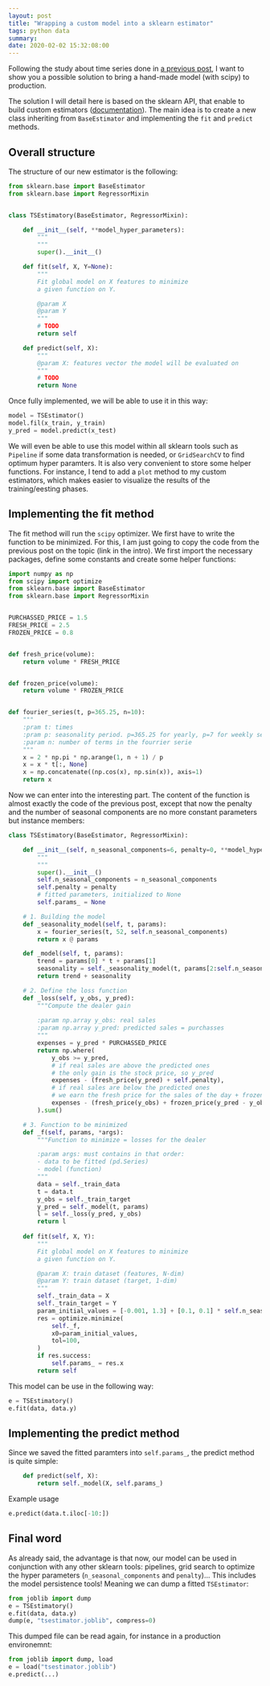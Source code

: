 ```yaml
---
layout: post
title: "Wrapping a custom model into a sklearn estimator"
tags: python data
summary: 
date: 2020-02-02 15:32:08:00
---
```


Following the study about time series done in [a previous post](/blog/2020-01-29-a-time-series-model/), I want to show you a possible solution to bring a hand-made model (with scipy) to production.

The solution I will detail here is based on the sklearn API, that enable to build custom estimators ([documentation](https://scikit-learn.org/stable/developers/develop.html)). The main idea is to create a new class inheriting from `BaseEstimator` and implementing the `fit` and `predict` methods.


## Overall structure

The structure of our new estimator is the following:

```python
from sklearn.base import BaseEstimator 
from sklearn.base import RegressorMixin


class TSEstimatory(BaseEstimator, RegressorMixin):

    def __init__(self, **model_hyper_parameters):
        """
        """
        super().__init__()

    def fit(self, X, Y=None):
        """
        Fit global model on X features to minimize 
        a given function on Y.

        @param X
        @param Y
        """
		# TODO
        return self

    def predict(self, X):
        """
        @param X: features vector the model will be evaluated on
        """
		# TODO
		return None
```

Once fully implemented, we will be able to use it in this way:

```python
model = TSEstimator()
model.fil(x_train, y_train)
y_pred = model.predict(x_test)
```

We will even be able to use this model within all sklearn tools such as `Pipeline` if some data transformation is needed, or `GridSearchCV` to find optimum hyper paramters. It is also very convenient to store some helper functions. For instance, I tend to add a `plot` method to my custom estimators, which makes easier to visualize the results of the training/eesting phases.


## Implementing the fit method

The fit method will run the `scipy` optimizer. We first have to write the function to be minimized. For this, I am just going to copy the code from the previous post on the topic (link in the intro). We first import the necessary packages, define some constants and create some helper functions:


```python
import numpy as np
from scipy import optimize
from sklearn.base import BaseEstimator 
from sklearn.base import RegressorMixin


PURCHASSED_PRICE = 1.5
FRESH_PRICE = 2.5
FROZEN_PRICE = 0.8


def fresh_price(volume):
    return volume * FRESH_PRICE


def frozen_price(volume):
    return volume * FROZEN_PRICE


def fourier_series(t, p=365.25, n=10):
    """
    :pram t: times
    :pram p: seasonality period. p=365.25 for yearly, p=7 for weekly seaonality
    :param n: number of terms in the fourrier serie
    """
    x = 2 * np.pi * np.arange(1, n + 1) / p
    x = x * t[:, None]
    x = np.concatenate((np.cos(x), np.sin(x)), axis=1)
    return x
```

Now we can enter into the interesting part. The content of the function is almost exactly the code of the previous post, except that now the penalty and the number of seasonal components are no more constant parameters but instance members:


```python
class TSEstimatory(BaseEstimator, RegressorMixin):

    def __init__(self, n_seasonal_components=6, penalty=0, **model_hyper_parameters):
        """
        """
        super().__init__()
        self.n_seasonal_components = n_seasonal_components
        self.penalty = penalty
        # fitted parameters, initialized to None
        self.params_ = None

    # 1. Building the model
    def _seasonality_model(self, t, params):
        x = fourier_series(t, 52, self.n_seasonal_components)
        return x @ params

    def _model(self, t, params):
        trend = params[0] * t + params[1]
        seasonality = self._seasonality_model(t, params[2:self.n_seasonal_components*2+2])
        return trend + seasonality

    # 2. Define the loss function
    def _loss(self, y_obs, y_pred):
        """Compute the dealer gain
    
        :param np.array y_obs: real sales
        :param np.array y_pred: predicted sales = purchasses
        """
        expenses = y_pred * PURCHASSED_PRICE
        return np.where(
            y_obs >= y_pred, 
            # if real sales are above the predicted ones
            # the only gain is the stock price, so y_pred
            expenses - (fresh_price(y_pred) + self.penalty),
            # if real sales are below the predicted ones
            # we earn the fresh price for the sales of the day + frozen price of the leftover
            expenses - (fresh_price(y_obs) + frozen_price(y_pred - y_obs))
        ).sum()

    # 3. Function to be minimized
    def _f(self, params, *args):
        """Function to minimize = losses for the dealer

        :param args: must contains in that order:
        - data to be fitted (pd.Series)
        - model (function)
        """
        data = self._train_data
        t = data.t
        y_obs = self._train_target
        y_pred = self._model(t, params)
        l = self._loss(y_pred, y_obs)
        return l
    
    def fit(self, X, Y):
        """
        Fit global model on X features to minimize 
        a given function on Y.

        @param X: train dataset (features, N-dim)
        @param Y: train dataset (target, 1-dim)
        """
        self._train_data = X
        self._train_target = Y
        param_initial_values = [-0.001, 1.3] + [0.1, 0.1] * self.n_seasonal_components
        res = optimize.minimize(
            self._f,
            x0=param_initial_values, 
            tol=100,
        )
        if res.success:
            self.params_ = res.x
        return self
```


This model can be use in the following way:

```python
e = TSEstimatory()
e.fit(data, data.y)
```

## Implementing the predict method

Since we saved the fitted paramters into `self.params_`, the predict method is quite simple:

```python
    def predict(self, X):
        return self._model(X, self.params_)
```

Example usage

```python
e.predict(data.t.iloc[-10:])
```


## Final word

As already said, the advantage is that now, our model can be used in conjunction with any other sklearn tools: pipelines, grid search to optimize the hyper parameters (`n_seasonal_components` and `penalty`)... This includes the model persistence tools! Meaning we can dump a fitted `TSEstimator`:

```python
from joblib import dump
e = TSEstimatory()
e.fit(data, data.y)
dump(e, "tsestimator.joblib", compress=0)
```

This dumped file can be read again, for instance in a production environemnt:
```python
from joblib import dump, load
e = load("tsestimator.joblib")
e.predict(...)
```
